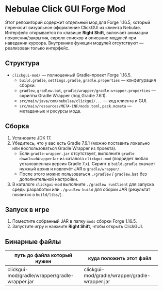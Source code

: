 # Nebulae Click GUI Forge Mod

Этот репозиторий содержит отдельный мод для Forge 1.16.5, который переносит визуальное оформление ClickGUI из клиента Nebulae. Интерфейс открывается по клавише **Right Shift**, включает анимации появления/закрытия, скролл списков и описание модулей при наведении курсора. Внутренние функции модулей отсутствуют — реализован только интерфейс.

## Структура
- `clickgui-mod/` — полноценный Gradle-проект Forge 1.16.5.
  - `build.gradle`, `settings.gradle`, `gradle.properties` — конфигурация сборки.
  - `gradlew`, `gradlew.bat`, `gradle/wrapper/gradle-wrapper.properties` — скрипты Gradle Wrapper (под Gradle 7.6.1).
  - `src/main/java/com/nebulae/clickgui/...` — код клиента и GUI.
  - `src/main/resources/META-INF/mods.toml`, `pack.mcmeta` — метаданные и ресурсы мода.

## Сборка
1. Установите JDK 17.
2. Убедитесь, что у вас есть Gradle 7.6.1 (можно поставить локально или воспользоваться Gradle Wrapper из проекта).
   - Если `gradle-wrapper.jar` отсутствует, выполните `gradle downloadWrapperJar` из каталога `clickgui-mod` (подойдет любая установленная версия Gradle 7.x). Скрипт в `build.gradle` скачает нужный архив и извлечёт JAR в `gradle/wrapper/`.
   - После этого можно пользоваться `./gradlew` / `gradlew.bat` без дополнительной настройки.
3. В каталоге `clickgui-mod` выполните `./gradlew runClient` для запуска среды разработки или `./gradlew build` для сборки JAR (результат появится в `build/libs/`).

## Запуск в игре
1. Поместите собранный JAR в папку `mods` сборки Forge 1.16.5.
2. Запустите игру и нажмите **Right Shift**, чтобы открыть ClickGUI.

## Бинарные файлы
путь до файла который нужен | куда положить этот файл
--- | ---
clickgui-mod/gradle/wrapper/gradle-wrapper.jar | clickgui-mod/gradle/wrapper/gradle-wrapper.jar
